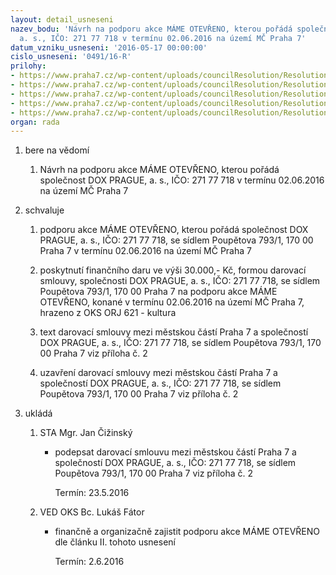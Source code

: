 ```yaml
---
layout: detail_usneseni
nazev_bodu: 'Návrh na podporu akce MÁME OTEVŘENO, kterou pořádá společnost DOX PRAGUE,
  a. s., IČO: 271 77 718 v termínu 02.06.2016 na území MČ Praha 7'
datum_vzniku_usneseni: '2016-05-17 00:00:00'
cislo_usneseni: '0491/16-R'
prilohy:
- https://www.praha7.cz/wp-content/uploads/councilResolution/Resolutions/27704/export/D_DOX_Mameotevreno_V~60326.doc
- https://www.praha7.cz/wp-content/uploads/councilResolution/Resolutions/27704/export/S_DOX_Mameotevreno_dar_2016~60325.doc
- https://www.praha7.cz/wp-content/uploads/councilResolution/Resolutions/27704/export/VypissubjektuDOXPRAGUEas~60324.pdf
- https://www.praha7.cz/wp-content/uploads/councilResolution/Resolutions/27704/export/PlatciDPH~60323.pdf
- https://www.praha7.cz/wp-content/uploads/councilResolution/Resolutions/27704/export/export~298711.pdf
organ: rada
---
```

<ol class="urzList_view" id="urzList">
<li id="" class="urzClass1"><span name="1">bere na vědomí</span> 
<ol class="urzOlClass">
<li id="" class="urzClass2" style="TEXT-ALIGN: left"><span><p style="TEXT-ALIGN: left" data-mce-style="text-align: left;">Návrh na podporu akce MÁME OTEVŘENO, kterou pořádá společnost DOX PRAGUE, a. s., IČO: 271 77 718 v termínu 02.06.2016 na území MČ Praha 7</p></span></li></ol></li>
<li id="" class="urzClass1"><span name="24">schvaluje</span> 
<ol class="urzOlClass">
<li id="" class="urzClass2" style="TEXT-ALIGN: left"><span><p>podporu akce MÁME OTEVŘENO, kterou pořádá společnost DOX PRAGUE, a. s., IČO: 271 77 718, se sídlem Poupětova 793/1, 170 00 Praha 7 v termínu 02.06.2016 na území MČ Praha 7</p></span></li>
<li id="" class="urzClass2" style="TEXT-ALIGN: left"><span><p>poskytnutí finančního daru ve výši 30.000,- Kč, formou darovací smlouvy, společnosti DOX PRAGUE, a. s., IČO: 271 77 718, se sídlem Poupětova 793/1, 170 00 Praha 7 na podporu akce MÁME OTEVŘENO, konané v termínu 02.06.2016 na území MČ Praha 7, hrazeno z OKS ORJ 621 - kultura</p></span></li>
<li id="" class="urzClass2" style="TEXT-ALIGN: left"><span><p>text darovací smlouvy mezi městskou částí Praha 7 a společností DOX PRAGUE, a. s., IČO: 271 77 718, se sídlem Poupětova 793/1, 170 00 Praha 7 viz příloha č. 2</p></span></li>
<li id="" class="urzClass2" style="TEXT-ALIGN: left"><span><p>uzavření darovací smlouvy mezi městskou částí Praha 7 a společností DOX PRAGUE, a. s., IČO: 271 77 718, se sídlem Poupětova 793/1, 170 00 Praha 7 viz příloha č. 2</p></span></li></ol></li><li class="urzClass1" id="urzUkoly"><span name="1">ukládá</span><ol class="urzOlClass"><li class="urzClass2"><span><p>STA Mgr. Jan Čižinský</p></span><ul class="urzUlClass"><li class="urzClass3"><span><p>podepsat darovací smlouvu mezi městskou částí Praha 7 a společností DOX PRAGUE, a. s., IČO: 271 77 718, se sídlem Poupětova 793/1, 170 00 Praha 7 viz příloha č. 2</p></span><span class="urzUkolTermin">  Termín:&nbsp;23.5.2016</span></li></ul></li><li class="urzClass2"><span><p>VED OKS Bc. Lukáš Fátor</p></span><ul class="urzUlClass"><li class="urzClass3"><span><p>finančně a organizačně zajistit podporu akce MÁME OTEVŘENO dle článku II. tohoto usnesení</p></span><span class="urzUkolTermin">  Termín:&nbsp;2.6.2016</span></li></ul></li></ol></li>
</ol>